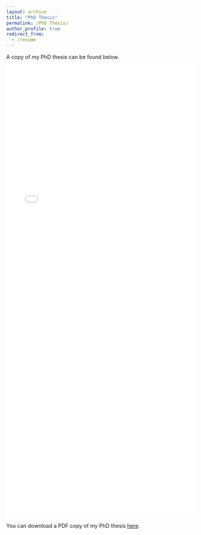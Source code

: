 ```yaml
---
layout: archive
title: "PhD Thesis"
permalink: /PhD_Thesis/
author_profile: true
redirect_from:
  - /resume
---
```

A copy of my PhD thesis can be found below.

<iframe src="/files/pdf/MEngPhD_Thesis/MyPhDThesis.pdf" width="100%" height="1200" frameborder="no" border="0" marginwidth="0" marginheight="0"></iframe>

You can download a PDF copy of my PhD thesis [here](/files/pdf/MEngPhD_Thesis/MyPhDThesis.pdf).